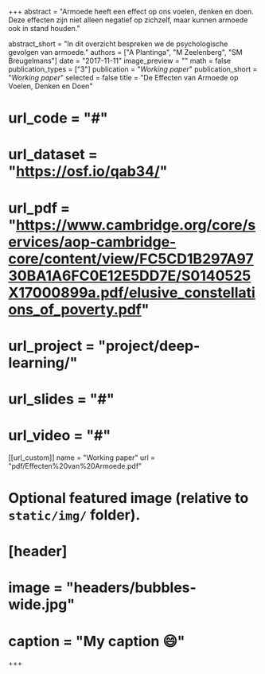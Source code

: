 +++
abstract = "Armoede heeft een effect op ons voelen, denken en doen. Deze effecten zijn niet alleen negatief op zichzelf, maar kunnen armoede ook in stand houden."

abstract_short = "In dit overzicht bespreken we de psychologische gevolgen van armoede."
authors = ["A Plantinga", "M Zeelenberg", "SM Breugelmans"]
date = "2017-11-11"
image_preview = ""
math = false
publication_types = ["3"]
publication = "*Working paper*"
publication_short = "*Working paper*"
selected = false
title = "De Effecten van Armoede op Voelen, Denken en Doen"
# url_code = "#"
# url_dataset = "https://osf.io/qab34/"
# url_pdf = "https://www.cambridge.org/core/services/aop-cambridge-core/content/view/FC5CD1B297A9730BA1A6FC0E12E5DD7E/S0140525X17000899a.pdf/elusive_constellations_of_poverty.pdf"
# url_project = "project/deep-learning/"
# url_slides = "#"
# url_video = "#"

[[url_custom]]
name = "Working paper"
url = "pdf/Effecten%20van%20Armoede.pdf"

# Optional featured image (relative to `static/img/` folder).
# [header]
# image = "headers/bubbles-wide.jpg"
# caption = "My caption :smile:"

+++

<!-- More detail can easily be written here using *Markdown* and $\rm \LaTeX$ math code. -->
